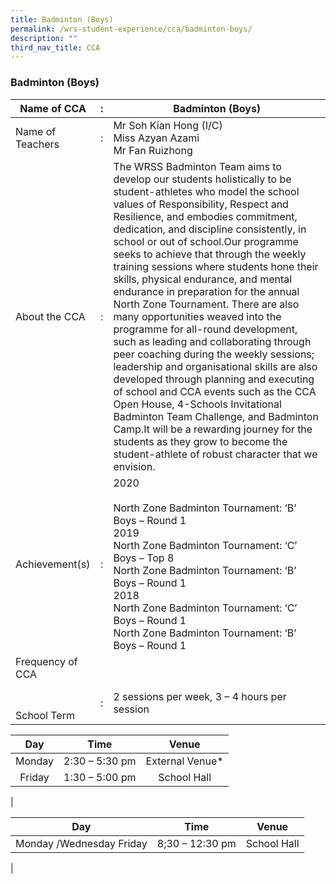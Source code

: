 ```yaml
---
title: Badminton (Boys)
permalink: /wrs-student-experience/cca/badminton-boys/
description: ""
third_nav_title: CCA
---
```

### **Badminton (Boys)**

| Name of CCA | : | Badminton (Boys) |
|---|---|---|
| Name of Teachers | : | Mr Soh Kian Hong (I/C)<br>Miss Azyan Azami<br>Mr Fan Ruizhong |
| About the CCA | : | The WRSS Badminton Team aims to develop our students holistically to be student-athletes who model the school values of Responsibility, Respect and Resilience, and embodies commitment, dedication, and discipline consistently, in school or out of school.Our programme seeks to achieve that through the weekly training sessions where students hone their skills, physical endurance, and mental endurance in preparation for the annual North Zone Tournament. There are also many opportunities weaved into the programme for all-round development, such as leading and collaborating through peer coaching during the weekly sessions; leadership and organisational skills are also developed through planning and executing of school and CCA events such as the CCA Open House, 4-Schools Invitational Badminton Team Challenge, and Badminton Camp.It will be a rewarding journey for the students as they grow to become the student-athlete of robust character that we envision. |
| Achievement(s) | : | 2020<br><br>North Zone Badminton Tournament: ‘B’ Boys – Round 1<br>2019<br>North Zone Badminton Tournament: ‘C’ Boys – Top 8<br>North Zone Badminton Tournament: ‘B’ Boys – Round 1<br>2018<br>North Zone Badminton Tournament: ‘C’ Boys – Round 1<br>North Zone Badminton Tournament: ‘B’ Boys – Round 1 |
| Frequency of CCA |  |  |
| <br><br>School Term | : | 2 sessions per week, 3 – 4 hours per session |

| Day | Time | Venue |
|:---:|:---:|:---:|
| Monday | 2:30 – 5:30 pm | External Venue* |
| Friday | 1:30 – 5:00 pm | School Hall |
| 

| Day | Time | Venue |
|:---:|:---:|:---:|
| Monday /Wednesday Friday | 8;30 – 12:30 pm | School Hall |
|  